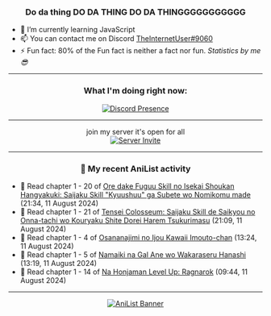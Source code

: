 <div align="center">

### Do da thing DO DA THING DO DA THINGGGGGGGGGGG
</div>

- 🌱 I’m currently learning JavaScript
- 📫 You can contact me on Discord [TheInternetUser#9060](https://discord.com/users/534117072796385300)
- ⚡ Fun fact: 80% of the Fun fact is neither a fact nor fun. _Statistics by me 😎_
<hr>

<div align="center">

### What I'm doing right now:
[![Discord Presence](https://lanyard.cnrad.dev/api/534117072796385300)](https://discord.com/users/534117072796385300)
<hr>

join my server it's open for all <br>
[![Server Invite](https://invidget.switchblade.xyz/bfYgVHxrSs)](https://discord.gg/bfYgVHxrSs)

<hr>
  
### 🌸 My recent AniList activity

</div>

<!-- ANILIST_ACTIVITY:start -->

-   📖 Read chapter 1 - 20 of [Ore dake Fuguu Skill no Isekai Shoukan Hangyakuki: Saijaku Skill "Kyuushuu" ga Subete wo Nomikomu made](https://anilist.co/manga/158654) (21:34, 11 August 2024)
-   📖 Read chapter 1 - 21 of [Tensei Colosseum: Saijaku Skill de Saikyou no Onna-tachi wo Kouryaku Shite Dorei Harem Tsukurimasu](https://anilist.co/manga/152284) (21:09, 11 August 2024)
-   📖 Read chapter 1 - 4 of [Osananajimi no Ijou Kawaii Imouto-chan](https://anilist.co/manga/168398) (13:24, 11 August 2024)
-   📖 Read chapter 1 - 5 of [Namaiki na Gal Ane wo Wakaraseru Hanashi](https://anilist.co/manga/179506) (13:19, 11 August 2024)
-   📖 Read chapter 1 - 14 of [Na Honjaman Level Up: Ragnarok](https://anilist.co/manga/179445) (09:44, 11 August 2024)

<!-- ANILIST_ACTIVITY:end -->
<hr>

<div align="center">

[![AniList Banner](https://img.anili.st/User/929966)](https://anilist.co/user/TheInternetUser)

<!-- ![Profile views](https://gpvc.arturio.dev/TheInternetUse7) Since 2023-01-09 -->
<br>


</div>
